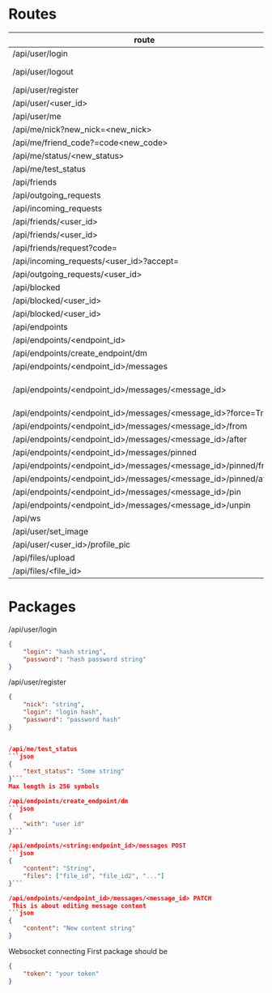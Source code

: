 # Routes
| route | method |
| ----- | ------ |
| /api/user/login | POST |
| /api/user/logout | GET POST DELETE |
| /api/user/register | POST |
| /api/user/<user_id> | GET |
| /api/user/me | GET |
| /api/me/nick?new_nick=<new_nick> | POST |
| /api/me/friend_code?=code<new_code> | POST |
| /api/me/status/<new_status>| POST |
| /api/me/test_status | POST |
| /api/friends | GET |
| /api/outgoing_requests | GET |
| /api/incoming_requests | GET |
| /api/friends/<user_id> | POST |
| /api/friends/<user_id> | DELETE |
| /api/friends/request?code=<friendcode> | POST |
| /api/incoming_requests/<user_id>?accept=<Bool> | POST |
| /api/outgoing_requests/<user_id> | DELETE |
| /api/blocked | GET |
| /api/blocked/<user_id> | POST |
| /api/blocked/<user_id> | DELETE |
| /api/endpoints | GET |
| /api/endpoints/<endpoint_id> | GET |
| /api/endpoints/create_endpoint/dm | POST |
| /api/endpoints/<endpoint_id>/messages | GET POST |
| /api/endpoints/<endpoint_id>/messages/<message_id> | GET DELETE PATCH |
| /api/endpoints/<endpoint_id>/messages/<message_id>?force=True | DELETE |
| /api/endpoints/<endpoint_id>/messages/<message_id>/from | GET |
| /api/endpoints/<endpoint_id>/messages/<message_id>/after | GET |
| /api/endpoints/<endpoint_id>/messages/pinned | GET |
| /api/endpoints/<endpoint_id>/messages/<message_id>/pinned/from | GET |
| /api/endpoints/<endpoint_id>/messages/<message_id>/pinned/after | GET |
| /api/endpoints/<endpoint_id>/messages/<message_id>/pin | PATCH |
| /api/endpoints/<endpoint_id>/messages/<message_id>/unpin | PATCH |
| /api/ws | WebSocket |
| /api/user/set_image | POST |
| /api/user/<user_id>/profile_pic | GET |
| /api/files/upload | POST |
| /api/files/<file_id> | GET |

# Packages
/api/user/login
```json
{
    "login": "hash string",
    "password": "hash password string"
}
```

/api/user/register
```json
{
    "nick": "string",
    "login": "login hash",
    "password": "password hash"
}


/api/me/test_status
```json
{
    "text_status": "Some string"
}```
Max length is 256 symbols

/api/endpoints/create_endpoint/dm
```json
{
    "with": "user id"
}```

/api/endpoints/<string:endpoint_id>/messages POST
```json
{
    "content": "String",
    "files": ["file_id", "file_id2", "..."]
}```

/api/endpoints/<endpoint_id>/messages/<message_id> PATCH
 This is about editing message content
```json
{
    "content": "New content string"
}
```

Websocket connecting
First package should be
```json
{
    "token": "your token"
}
